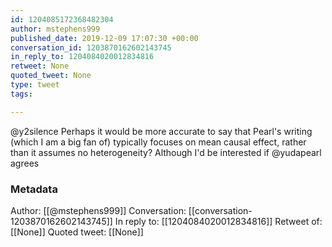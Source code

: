 ```yaml
---
id: 1204085172368482304
author: mstephens999
published_date: 2019-12-09 17:07:30 +00:00
conversation_id: 1203870162602143745
in_reply_to: 1204084020012834816
retweet: None
quoted_tweet: None
type: tweet
tags:

---
```


@y2silence Perhaps it would be more accurate to say that Pearl's writing (which I am a big fan of) typically focuses on mean causal effect, rather than it  assumes no heterogeneity? Although I'd be interested if @yudapearl agrees

### Metadata

Author: [[@mstephens999]]
Conversation: [[conversation-1203870162602143745]]
In reply to: [[1204084020012834816]]
Retweet of: [[None]]
Quoted tweet: [[None]]
